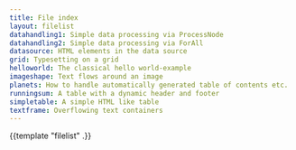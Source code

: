 ```yaml
---
title: File index
layout: filelist
datahandling1: Simple data processing via ProcessNode
datahandling2: Simple data processing via ForAll
datasource: HTML elements in the data source
grid: Typesetting on a grid
helloworld: The classical hello world-example
imageshape: Text flows around an image
planets: How to handle automatically generated table of contents etc.
runningsum: A table with a dynamic header and footer
simpletable: A simple HTML like table
textframe: Overflowing text containers
---
```


{{template "filelist" .}}
